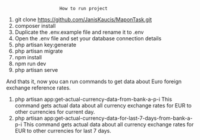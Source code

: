                         How to run project

1. git clone https://github.com/JanisKaucis/MaponTask.git
2. composer install
3. Duplicate the .env.example file and rename it to .env
4. Open the .env file and set your database connection details
5. php artisan key:generate
6. php artisan migrate
7. npm install
8. npm run dev
9. php artisan serve

And thats it, now you can run commands to get data about Euro foreign exchange
reference rates.

1. php artisan app:get-actual-currency-data-from-bank-a-p-i
   This command gets actual data about all currency exchange rates for EUR to other currencies
   for current day.
2. php artisan app:get-actual-currency-data-for-last-7-days-from-bank-a-p-i
   This command gets actual data about all currency exchange rates for EUR to other currencies
   for last 7 days.


